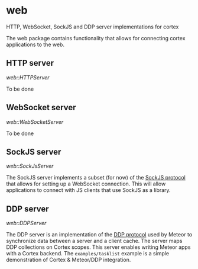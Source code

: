 # web
HTTP, WebSocket, SockJS and DDP server implementations for cortex

The web package contains functionality that allows for connecting cortex applications to the web. 

## HTTP server
_web::HTTPServer_

To be done

## WebSocket server
_web::WebSocketServer_

To be done

## SockJS server
_web::SockJsServer_

The SockJS server implements a subset (for now) of the [SockJS protocol](http://sockjs.github.io/sockjs-protocol/sockjs-protocol-0.3.3.html) that allows for setting up a WebSocket connection. 
This will allow applications to connect with JS clients that use SockJS as a library.

## DDP server
_web::DDPServer_

The DDP server is an implementation of the [DDP protocol](https://www.meteor.com/ddp) used by Meteor to synchronize data between a server and a client cache. 
The server maps DDP collections on Cortex scopes. This server enables writing Meteor apps with a Cortex backend.
The `examples/tasklist` example is a simple demonstration of Cortex & Meteor/DDP integration.
